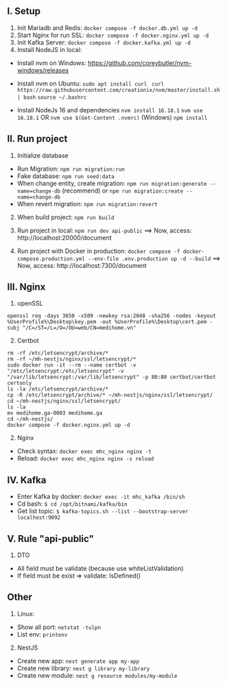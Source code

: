 ## I. Setup
1. Init Mariadb and Redis: `docker compose -f docker.db.yml up -d`
2. Start Nginx for run SSL: `docker compose -f docker.nginx.yml up -d`
3. Init Kafka Server: `docker compose -f docker.kafka.yml up -d`
4. Install NodeJS in local:
- Install nvm on Windows: https://github.com/coreybutler/nvm-windows/releases

- Install nvm on Ubuntu: 
`sudo apt install curl `
`curl https://raw.githubusercontent.com/creationix/nvm/master/install.sh | bash`
`source ~/.bashrc`

- Install NodeJs 16 and dependencies 
`nvm install 16.18.1`
`nvm use 16.18.1` OR `nvm use $(Get-Content .nvmrc)` (Windows)
`npm install`

## II. Run project
1. Initialize database
- Run Migration: `npm run migration:run`
- Fake database: `npm run seed:data`
- When change entity, create migration: `npm run migration:generate --name=change-db` (recommend) or `npm run migration:create --name=change-db`
- When revert migration: `npm run migration:revert`

2. When build project: `npm run build`

3. Run project in local: `npm run dev api-public` 
==> Now, access: http://localhost:20000/document

4. Run project with Docker in production: `docker compose -f docker-compose.production.yml --env-file .env.production up -d --build`
==> Now, access: http://localhost:7300/document

## III. Nginx
1. openSSL
```
openssl req -days 3650 -x509 -newkey rsa:2048 -sha256 -nodes -keyout %UserProfile%\Desktop\key.pem -out %UserProfile%\Desktop\cert.pem -subj "/C=/ST=/L=/O=/OU=web/CN=medihome.vn"
```
2. Certbot
```
rm -rf /etc/letsencrypt/archive/*
rm -rf ~/mh-nestjs/nginx/ssl/letsencrypt/*
sudo docker run -it --rm --name certbot -v "/etc/letsencrypt:/etc/letsencrypt" -v "/var/lib/letsencrypt:/var/lib/letsencrypt" -p 80:80 certbot/certbot certonly
ls -la /etc/letsencrypt/archive/*
cp -R /etc/letsencrypt/archive/* ~/mh-nestjs/nginx/ssl/letsencrypt/
cd ~/mh-nestjs/nginx/ssl/letsencrypt/
ls -la
mv medihome.ga-0003 medihome.ga
cd ~/mh-nestjs/
docker compose -f docker.nginx.yml up -d
```

2. Nginx
- Check syntax: `docker exec mhc_nginx nginx -t`
- Reload: `docker exec mhc_nginx nginx -s reload`

## IV. Kafka
- Enter Kafka by docker: `docker exec -it mhc_kafka /bin/sh`
- Cd bash: `$ cd /opt/bitnami/kafka/bin`
- Get list topic: `$ kafka-topics.sh --list --bootstrap-server localhost:9092`

## V. Rule "api-public"
1. DTO 
- All field must be validate (because use whiteListValidation)
- If field must be exist => validate: IsDefined()

## Other
1. Linux: 
- Show all port: `netstat -tulpn`
- List env: `printenv`

2. NestJS
- Create new app: `nest generate app my-app`
- Create new library: `nest g library my-library`
- Create new module: `nest g resource modules/my-module`
